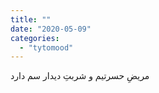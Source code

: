 ```yaml
---
title: ""
date: "2020-05-09"
categories: 
  - "tytomood"
---
```


مریضِ حسرتیم و شربتِ دیدار سم دارد
